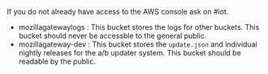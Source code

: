 If you do not already have access to the AWS console ask on #iot.

  - mozillagatewaylogs : This bucket stores the logs for other buckets. This bucket should never be accessble to the general public.
 - mozillagateway-dev : This bucket stores the `update.json` and individual nightly releases for the a/b updater system. This bucket should be readable by the public.